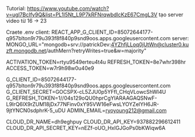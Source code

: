 Tutorial: https://www.youtube.com/watch?v=ugl7BcIfy9Q&list=PL1l5Nt_L9P7kRFNrqwbdlcKzE67CmgL3V
tạo server video từ 16 -> 23

Craete .env
client:
REACT_APP_G_CLIENT_ID=85072644177-q957blton9r79u393f8f840p9snd9oos.apps.googleusercontent.com
server:
MONGO_URL="mongodb+srv://patrickDev:4YZhfjLLoq0jUtWn@cluster0.kuzft.mongodb.net/authMern?retryWrites=true&w=majority"

ACTIVATION_TOKEN=rtyu9549erteu4t4u
REFRESH_TOKEN=8e7whr398hr
ACCESS_TOKEN=w7r9h98w0u40e9

G_CLIENT_ID=85072644177-q957blton9r79u393f8f840p9snd9oos.apps.googleusercontent.com
G_CLIENT_SECRET=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
G_REFRESH_TOKEN=1//04s129oQU0hprCgYIARAAGAQSNwF-L9IrQ6lX9rZUM18jDx77NFinv0xY95VW16eFwsLYOYZelYH6JR-9jtYNCN0sdphrK-5_uDU
ADMIN_EMAIL=ryoyoung212@gmail.com

CLOUD_DR_NAME=dh9eghpuy
CLOUD_DR_API_KEY=937882296612411
CLOUD_DR_API_SECRET_KEY=nEZf-oUO_HxlGJGoPs0bKWiqw6A
